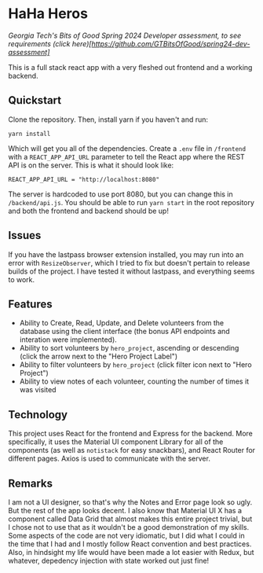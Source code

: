 # HaHa Heros

_Georgia Tech's Bits of Good Spring 2024 Developer assessment, to see requirements (click here)[https://github.com/GTBitsOfGood/spring24-dev-assessment]_

This is a full stack react app with a very fleshed out frontend and a working backend. 

## Quickstart
Clone the repository. Then, install yarn if you haven't and run:
```
yarn install
```
Which will get you all of the dependencies. Create a `.env` file in `/frontend` with a `REACT_APP_API_URL` parameter to tell the React app where the REST API is on the server. This is what it should look like:

```
REACT_APP_API_URL = "http://localhost:8080"
```

The server is hardcoded to use port 8080, but you can change this in `/backend/api.js`.
You should be able to run `yarn start` in the root repository and both the frontend and backend should be up!

## Issues

If you have the lastpass browser extension installed, you may run into an error with `ResizeObserver`, which I tried to fix but doesn't pertain to release builds of the project. I have tested it without lastpass, and everything seems to work.

## Features

- Ability to Create, Read, Update, and Delete volunteers from the database using the client interface (the bonus API endpoints and interation were implemented).
- Ability to sort volunteers by `hero_project`, ascending or descending (click the arrow next to the "Hero Project Label")
- Ability to filter volunteers by `hero_project` (click filter icon next to "Hero Project")
- Ability to view notes of each volunteer, counting the number of times it was visited

## Technology

This project uses React for the frontend and Express for the backend. More specifically, it uses the Material UI component Library for all of the components (as well as `notistack` for easy snackbars), and React Router for different pages. Axios is used to communicate with the server.

## Remarks

I am not a UI designer, so that's why the Notes and Error page look so ugly. But the rest of the app looks decent. I also know that Material UI X has a component called Data Grid that almost makes this entire project trivial, but I chose not to use that as it wouldn't be a good demonstration of my skills.
Some aspects of the code are not very idiomatic, but I did what I could in the time that I had and I mostly follow React convention and best practices. Also, in hindsight my life would have been made a lot easier with Redux, but whatever, depedency injection with state worked out just fine!
